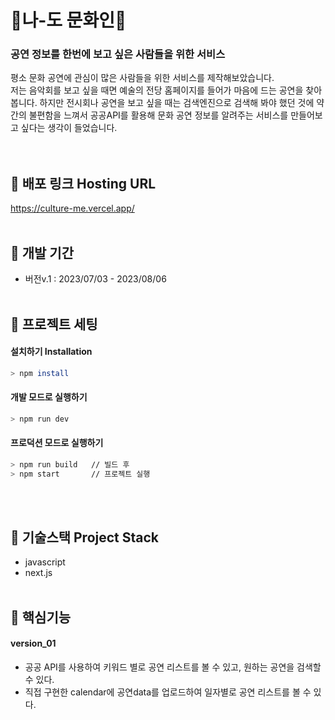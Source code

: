 # 🎉나-도 문화인🎉

### 공연 정보를 한번에 보고 싶은 사람들을 위한 서비스

평소 문화 공연에 관심이 많은 사람들을 위한 서비스를 제작해보았습니다. <br>
저는 음악회를 보고 싶을 때면 예술의 전당 홈페이지를 들어가 마음에 드는 공연을 찾아봅니다. 하지만 전시회나 공연을 보고 싶을 때는 검색엔진으로 검색해 봐야 했던 것에 약간의 불편함을 느껴서 공공API를 활용해 문화 공연 정보를 알려주는 서비스를 만들어보고 싶다는 생각이 들었습니다.<br>
<br>
<br>

## 🍊 배포 링크 Hosting URL
https://culture-me.vercel.app/
<br>
<br>

## 🍋 개발 기간

- 버전v.1 : 2023/07/03 - 2023/08/06
  <br>
  <br>

## 🍎 프로젝트 세팅

#### 설치하기 Installation

```bash
> npm install
```

#### 개발 모드로 실행하기

```bash
> npm run dev
```

#### 프로덕션 모드로 실행하기

```bash
> npm run build   // 빌드 후
> npm start       // 프로젝트 실행
```

<br>
<br>

## 🍏 기술스택 Project Stack

- javascript
- next.js
  <br>
  <br>

## 🍆 핵심기능

#### version_01

- 공공 API를 사용하여 키워드 별로 공연 리스트를 볼 수 있고, 원하는 공연을 검색할 수 있다.
- 직접 구현한 calendar에 공연data를 업로드하여 일자별로 공연 리스트를 볼 수 있다.
